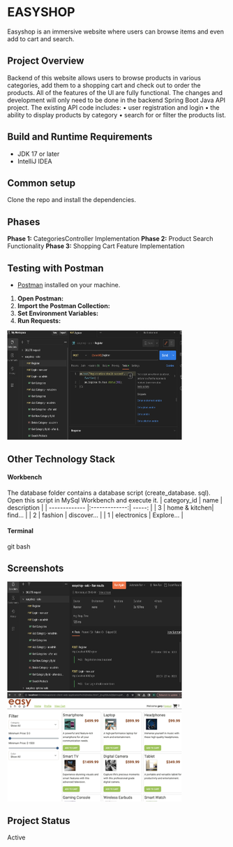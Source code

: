 # EASYSHOP 
Easyshop is an immersive website where users can browse items and even add to cart and search.

## Project Overview
Backend of this website allows users to browse products in various categories, add them to a shopping cart and check out to order the products. All of the features of the Ul are fully functional. The changes and development will only need to be done in the backend Spring Boot Java API project.
The existing API code includes:
• user registration and login
• the ability to display products by category
• search for or filter the products list.


## Build and Runtime Requirements
+ JDK 17 or later
+ IntelliJ IDEA 

## Common setup
Clone the repo and install the dependencies.

## Phases
**Phase 1:** CategoriesController Implementation
**Phase 2:** Product Search Functionality
**Phase 3:** Shopping Cart Feature Implementation

## Testing with Postman
- [Postman](https://www.postman.com/) installed on your machine.
1. **Open Postman:**
2. **Import the Postman Collection:**
3. **Set Environment Variables:**
4. **Run Requests:**
<img src="RMImages/PostmanTesting.png" alt="Image Alt Text" style="width:400px; height:250px;">

## Other Technology Stack
#### Workbench
The database folder contains a database script (create_database. sql). Open this script in MySql Workbench and execute it.
| category_id   | name          | description  |
| ------------- |:-------------:| -----:       |
| 3             | home & kitchen| find...      |
| 2             | fashion       | discover...  |
| 1             | electronics   | Explore...   |

#### Terminal
git bash

## Screenshots
<img src="RMImages/Postman-Screenshot.png" alt="Image Alt Text" style="width:400px; height:250px;">
<img src="RMImages/Website-Screenshot.png" alt="Image Alt Text" style="width:400px; height:250px;">

## Project Status
Active
